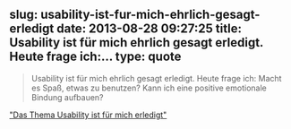 slug: usability-ist-fur-mich-ehrlich-gesagt-erledigt
date: 2013-08-28 09:27:25
title: Usability ist für mich ehrlich gesagt erledigt. Heute frage ich:...
type: quote
---

> Usability ist für mich ehrlich gesagt erledigt. Heute frage ich: Macht es Spaß, etwas zu benutzen? Kann ich eine positive emotionale Bindung aufbauen?

["Das Thema Usability ist für mich erledigt"](http://www.brandeins.de/archiv/2013/fortschritt-wagen/das-thema-usability-ist-fuer-mich-erledigt.html)
